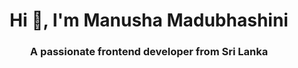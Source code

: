 <h1 align="center">Hi 👋, I'm Manusha Madubhashini</h1>
<h3 align="center">A passionate frontend developer from Sri Lanka</h3>

